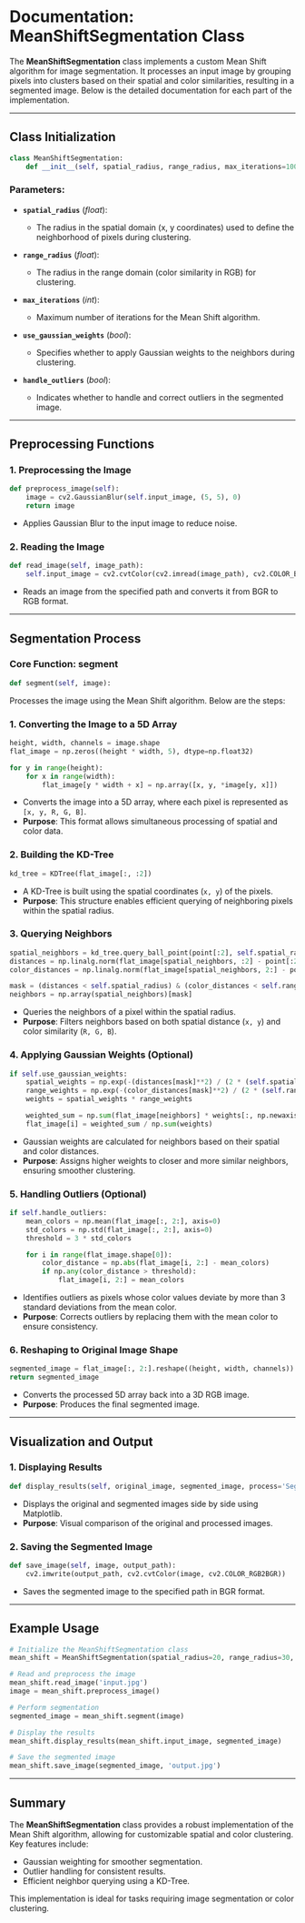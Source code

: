 # Documentation: MeanShiftSegmentation Class

The **MeanShiftSegmentation** class implements a custom Mean Shift algorithm for image segmentation. It processes an input image by grouping pixels into clusters based on their spatial and color similarities, resulting in a segmented image. Below is the detailed documentation for each part of the implementation.

---

## Class Initialization
```python
class MeanShiftSegmentation:
    def __init__(self, spatial_radius, range_radius, max_iterations=100, use_gaussian_weights=True, handle_outliers=True):
```
### Parameters:
- **`spatial_radius`** (*float*):
  - The radius in the spatial domain (x, y coordinates) used to define the neighborhood of pixels during clustering.

- **`range_radius`** (*float*):
  - The radius in the range domain (color similarity in RGB) for clustering.

- **`max_iterations`** (*int*):
  - Maximum number of iterations for the Mean Shift algorithm.

- **`use_gaussian_weights`** (*bool*):
  - Specifies whether to apply Gaussian weights to the neighbors during clustering.

- **`handle_outliers`** (*bool*):
  - Indicates whether to handle and correct outliers in the segmented image.

---

## Preprocessing Functions
### 1. **Preprocessing the Image**
```python
def preprocess_image(self):
    image = cv2.GaussianBlur(self.input_image, (5, 5), 0)
    return image
```
- Applies Gaussian Blur to the input image to reduce noise.

### 2. **Reading the Image**
```python
def read_image(self, image_path):
    self.input_image = cv2.cvtColor(cv2.imread(image_path), cv2.COLOR_BGR2RGB)
```
- Reads an image from the specified path and converts it from BGR to RGB format.

---

## Segmentation Process
### Core Function: **segment**
```python
def segment(self, image):
```
Processes the image using the Mean Shift algorithm. Below are the steps:

### 1. **Converting the Image to a 5D Array**
```python
height, width, channels = image.shape
flat_image = np.zeros((height * width, 5), dtype=np.float32)

for y in range(height):
    for x in range(width):
        flat_image[y * width + x] = np.array([x, y, *image[y, x]])
```
- Converts the image into a 5D array, where each pixel is represented as `[x, y, R, G, B]`.
- **Purpose**: This format allows simultaneous processing of spatial and color data.

### 2. **Building the KD-Tree**
```python
kd_tree = KDTree(flat_image[:, :2])
```
- A KD-Tree is built using the spatial coordinates (`x, y`) of the pixels.
- **Purpose**: This structure enables efficient querying of neighboring pixels within the spatial radius.

### 3. **Querying Neighbors**
```python
spatial_neighbors = kd_tree.query_ball_point(point[:2], self.spatial_radius)
distances = np.linalg.norm(flat_image[spatial_neighbors, :2] - point[:2], axis=1)
color_distances = np.linalg.norm(flat_image[spatial_neighbors, 2:] - point[2:], axis=1)

mask = (distances < self.spatial_radius) & (color_distances < self.range_radius)
neighbors = np.array(spatial_neighbors)[mask]
```
- Queries the neighbors of a pixel within the spatial radius.
- **Purpose**: Filters neighbors based on both spatial distance (`x, y`) and color similarity (`R, G, B`).

### 4. **Applying Gaussian Weights (Optional)**
```python
if self.use_gaussian_weights:
    spatial_weights = np.exp(-(distances[mask]**2) / (2 * (self.spatial_radius**2)))
    range_weights = np.exp(-(color_distances[mask]**2) / (2 * (self.range_radius**2)))
    weights = spatial_weights * range_weights

    weighted_sum = np.sum(flat_image[neighbors] * weights[:, np.newaxis], axis=0)
    flat_image[i] = weighted_sum / np.sum(weights)
```
- Gaussian weights are calculated for neighbors based on their spatial and color distances.
- **Purpose**: Assigns higher weights to closer and more similar neighbors, ensuring smoother clustering.

### 5. **Handling Outliers (Optional)**
```python
if self.handle_outliers:
    mean_colors = np.mean(flat_image[:, 2:], axis=0)
    std_colors = np.std(flat_image[:, 2:], axis=0)
    threshold = 3 * std_colors

    for i in range(flat_image.shape[0]):
        color_distance = np.abs(flat_image[i, 2:] - mean_colors)
        if np.any(color_distance > threshold):
            flat_image[i, 2:] = mean_colors
```
- Identifies outliers as pixels whose color values deviate by more than 3 standard deviations from the mean color.
- **Purpose**: Corrects outliers by replacing them with the mean color to ensure consistency.

### 6. **Reshaping to Original Image Shape**
```python
segmented_image = flat_image[:, 2:].reshape((height, width, channels)).astype(np.uint8)
return segmented_image
```
- Converts the processed 5D array back into a 3D RGB image.
- **Purpose**: Produces the final segmented image.

---

## Visualization and Output
### 1. **Displaying Results**
```python
def display_results(self, original_image, segmented_image, process='Segmented Image'):
```
- Displays the original and segmented images side by side using Matplotlib.
- **Purpose**: Visual comparison of the original and processed images.

### 2. **Saving the Segmented Image**
```python
def save_image(self, image, output_path):
    cv2.imwrite(output_path, cv2.cvtColor(image, cv2.COLOR_RGB2BGR))
```
- Saves the segmented image to the specified path in BGR format.

---

## Example Usage
```python
# Initialize the MeanShiftSegmentation class
mean_shift = MeanShiftSegmentation(spatial_radius=20, range_radius=30, max_iterations=50)

# Read and preprocess the image
mean_shift.read_image('input.jpg')
image = mean_shift.preprocess_image()

# Perform segmentation
segmented_image = mean_shift.segment(image)

# Display the results
mean_shift.display_results(mean_shift.input_image, segmented_image)

# Save the segmented image
mean_shift.save_image(segmented_image, 'output.jpg')
```

---

## Summary
The **MeanShiftSegmentation** class provides a robust implementation of the Mean Shift algorithm, allowing for customizable spatial and color clustering. Key features include:
- Gaussian weighting for smoother segmentation.
- Outlier handling for consistent results.
- Efficient neighbor querying using a KD-Tree.

This implementation is ideal for tasks requiring image segmentation or color clustering.

